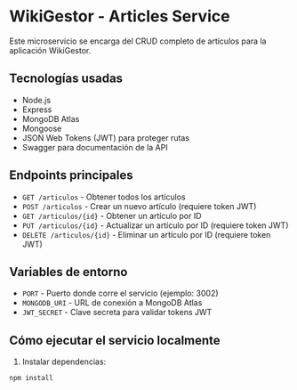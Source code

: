 # WikiGestor - Articles Service

Este microservicio se encarga del CRUD completo de artículos para la aplicación WikiGestor.

## Tecnologías usadas

- Node.js
- Express
- MongoDB Atlas
- Mongoose
- JSON Web Tokens (JWT) para proteger rutas
- Swagger para documentación de la API

## Endpoints principales

- `GET /articulos` - Obtener todos los artículos
- `POST /articulos` - Crear un nuevo artículo (requiere token JWT)
- `GET /articulos/{id}` - Obtener un artículo por ID
- `PUT /articulos/{id}` - Actualizar un artículo por ID (requiere token JWT)
- `DELETE /articulos/{id}` - Eliminar un artículo por ID (requiere token JWT)

## Variables de entorno

- `PORT` - Puerto donde corre el servicio (ejemplo: 3002)
- `MONGODB_URI` - URL de conexión a MongoDB Atlas
- `JWT_SECRET` - Clave secreta para validar tokens JWT

## Cómo ejecutar el servicio localmente

1. Instalar dependencias:

```bash
npm install
